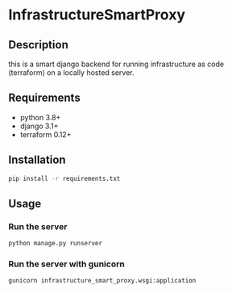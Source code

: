 # InfrastructureSmartProxy

## Description

this is a smart django backend for running infrastructure as code (terraform) on a locally hosted server.

## Requirements

- python 3.8+
- django 3.1+
- terraform 0.12+

## Installation

```bash
pip install -r requirements.txt
```

## Usage

### Run the server

```bash
python manage.py runserver
```

### Run the server with gunicorn

```bash
gunicorn infrastructure_smart_proxy.wsgi:application
```
